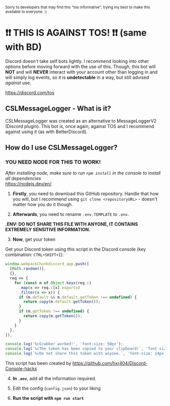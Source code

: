 <sub>Sorry to developers that may find this "too informative", trying my best to make this available to everyone. :)</sub>

# ❗❗ THIS IS AGAINST TOS! ❗❗ (same with BD)
Discord doesn't take self bots lightly. I recommend looking into other options before moving forward with the use of this. Though, this bot will **NOT** and will **NEVER** interact with your account other than logging in and will simply log events, so it is **undetectable** in a way, but still advised *against* use.

https://discord.com/tos

## CSLMessageLogger - What is it?
CSLMessageLogger was created as an alternative to MessageLoggerV2 (Discord plugin). This bot is, once again, against TOS and I recommend against using it (as with BetterDiscord).

## How do I use CSLMessageLogger?
### YOU NEED NODE FOR THIS TO WORK!
*After installing node, make sure to run `npm install` in the console to install all dependencies*\
https://nodejs.dev/en/

1. **Firstly**, you need to download this GitHub repository. Handle that how you will, but I recommend using `git clone <repositoryURL>` - doesn't matter how you do it though.

2. **Afterwards**, you need to rename `.env.TEMPLATE` to `.env`.

**.ENV: DO NOT SHARE THIS FILE WITH ANYONE, IT CONTAINS EXTREMELY SENSITIVE INFORMATION.**

3. **Now**, get your token

Get your Discord token using this script in the Discord console (key combination: `CTRL+SHIFT+I`):

```js
window.webpackChunkdiscord_app.push([
  [Math.random()],
  {},
  req => {
    for (const m of Object.keys(req.c)
      .map(x => req.c[x].exports)
      .filter(x => x)) {
      if (m.default && m.default.getToken !== undefined) {
        return copy(m.default.getToken());
      }
      if (m.getToken !== undefined) {
        return copy(m.getToken());
      }
    }
  },
]);

console.log('%cGrabber worked!', 'font-size: 50px');
console.log(`%cThe token has been copied to your clipboard!`, 'font-size: 16px');
console.log(`%cDo not share this token with anyone.`, 'font-size: 14px');
```

This script has been created by https://github.com/hxr404/Discord-Console-hacks

4. **In `.env`**, add all the information required.

5. Edit the config (`config.json`) to your liking

6. **Run the script with `npm run start`**
